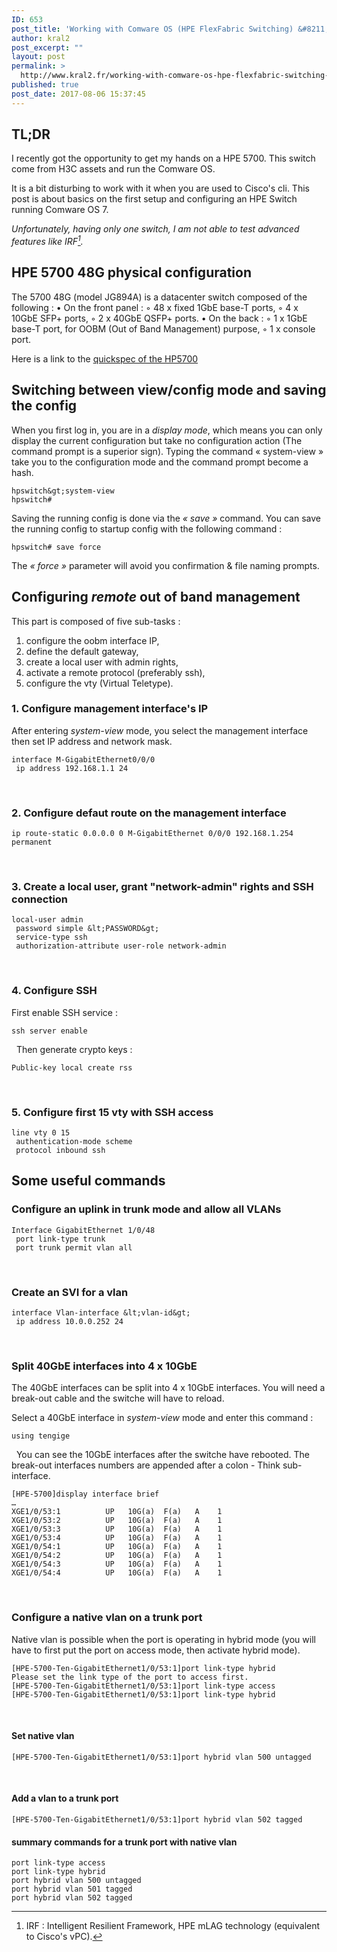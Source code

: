 ```yaml
---
ID: 653
post_title: 'Working with Comware OS (HPE FlexFabric Switching) &#8211; Basics'
author: kral2
post_excerpt: ""
layout: post
permalink: >
  http://www.kral2.fr/working-with-comware-os-hpe-flexfabric-switching-basics/
published: true
post_date: 2017-08-06 15:37:45
---
```

## TL;DR
I recently got the opportunity to get my hands on a HPE 5700. This switch come from H3C assets and run the Comware OS.

It is a bit disturbing to work with it when you are used to Cisco's cli. This post is about basics on the first setup and configuring an HPE Switch running Comware OS 7.

*Unfortunately, having only one switch, I am not able to test advanced features like IRF[^1].*

## HPE 5700 48G physical configuration
The 5700 48G (model JG894A) is a datacenter switch composed of the following :
•	On the front panel :
◦	48 x fixed 1GbE base-T ports,
◦	4 x 10GbE SFP+ ports,
◦	2 x 40GbE QSFP+ ports.
•	On the back :
◦	1 x 1GbE base-T port, for OOBM (Out of Band Management) purpose,
◦	1 x console port.

Here is a link to the [quickspec of the HP5700](https://www.hpe.com/h20195/v2/getpdf.aspx/c04347352.pdf?ver=10 "quickspec of the HP5700") 

## Switching between view/config mode and saving the config
When you first log in, you are in a *display mode*, which means you can only display the current configuration but take no configuration action (The command prompt is a superior sign).
Typing the command « system-view » take you to the configuration mode and the command prompt become a hash.
```
hpswitch&gt;system-view
hpswitch#
```

Saving the running config is done via the *« save »* command. You can save the running config to startup config with the following command :
```
hpswitch# save force
```
The *« force »* parameter will avoid you confirmation & file naming prompts.

## Configuring _**remote**_ out of band management

This part is composed of five sub-tasks :
1. configure the oobm interface IP,
2. define the default gateway,
3. create a local user with admin rights,
4. activate a remote protocol (preferably ssh),
5. configure the vty (Virtual Teletype).

### 1. Configure management interface's IP
After entering *system-view* mode, you select the management interface then set IP address and network mask.
```
interface M-GigabitEthernet0/0/0
 ip address 192.168.1.1 24
```
 
### 2. Configure defaut route on the management interface
```
ip route-static 0.0.0.0 0 M-GigabitEthernet 0/0/0 192.168.1.254 permanent
```
 
### 3. Create a local user, grant "network-admin" rights and SSH connection
```
local-user admin
 password simple &lt;PASSWORD&gt;
 service-type ssh
 authorization-attribute user-role network-admin
```
 
### 4. Configure SSH
First enable SSH service :
```
ssh server enable
```
 
Then generate crypto keys :
```
Public-key local create rss
```
 
### 5. Configure first 15 vty with SSH access
```
line vty 0 15
 authentication-mode scheme
 protocol inbound ssh
```

## Some useful commands
### Configure an uplink in trunk mode and allow all VLANs
```
Interface GigabitEthernet 1/0/48
 port link-type trunk
 port trunk permit vlan all
```
 
### Create an SVI for a vlan
```
interface Vlan-interface &lt;vlan-id&gt;
 ip address 10.0.0.252 24
```
 
### Split 40GbE interfaces into 4 x 10GbE
The 40GbE interfaces can be split into 4 x 10GbE interfaces. You will need a break-out cable and the switche will have to reload.

Select a 40GbE interface in *system-view* mode and enter this command :
```
using tengige
```
 
You can see the 10GbE interfaces after the switche have rebooted. The break-out interfaces numbers are appended after a colon - Think sub-interface.

```
[HPE-5700]display interface brief
…
XGE1/0/53:1          UP   10G(a)  F(a)   A    1
XGE1/0/53:2          UP   10G(a)  F(a)   A    1
XGE1/0/53:3          UP   10G(a)  F(a)   A    1
XGE1/0/53:4          UP   10G(a)  F(a)   A    1
XGE1/0/54:1          UP   10G(a)  F(a)   A    1
XGE1/0/54:2          UP   10G(a)  F(a)   A    1
XGE1/0/54:3          UP   10G(a)  F(a)   A    1
XGE1/0/54:4          UP   10G(a)  F(a)   A    1
```
 
### Configure a native vlan on a trunk port
Native vlan is possible when the port is operating in hybrid mode (you will have to first put the port on access mode, then activate hybrid mode).

```
[HPE-5700-Ten-GigabitEthernet1/0/53:1]port link-type hybrid
Please set the link type of the port to access first.
[HPE-5700-Ten-GigabitEthernet1/0/53:1]port link-type access
[HPE-5700-Ten-GigabitEthernet1/0/53:1]port link-type hybrid
```
 
#### Set native vlan
```
[HPE-5700-Ten-GigabitEthernet1/0/53:1]port hybrid vlan 500 untagged
```
 
#### Add a vlan to a trunk port
```
[HPE-5700-Ten-GigabitEthernet1/0/53:1]port hybrid vlan 502 tagged
```

#### summary commands for a trunk port with native vlan
```
port link-type access
port link-type hybrid
port hybrid vlan 500 untagged
port hybrid vlan 501 tagged
port hybrid vlan 502 tagged
```

[^1]:	IRF : Intelligent Resilient Framework, HPE mLAG technology (equivalent to Cisco's vPC).
